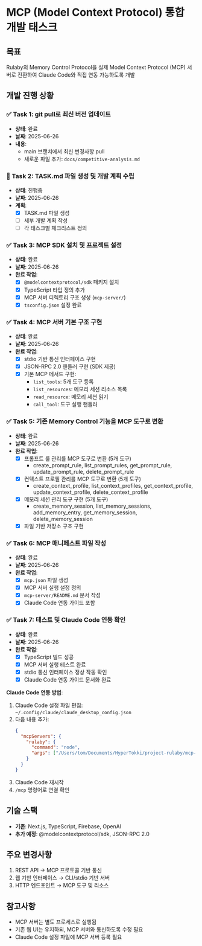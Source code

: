 # MCP (Model Context Protocol) 통합 개발 태스크

## 목표
Rulaby의 Memory Control Protocol을 실제 Model Context Protocol (MCP) 서버로 전환하여 Claude Code와 직접 연동 가능하도록 개발

## 개발 진행 상황

### ✅ Task 1: git pull로 최신 버전 업데이트
- **상태**: 완료
- **날짜**: 2025-06-26
- **내용**: 
  - main 브랜치에서 최신 변경사항 pull
  - 새로운 파일 추가: `docs/competitive-analysis.md`

### 🔄 Task 2: TASK.md 파일 생성 및 개발 계획 수립
- **상태**: 진행중
- **날짜**: 2025-06-26
- **계획**:
  - [x] TASK.md 파일 생성
  - [ ] 세부 개발 계획 작성
  - [ ] 각 태스크별 체크리스트 정의

### ✅ Task 3: MCP SDK 설치 및 프로젝트 설정
- **상태**: 완료
- **날짜**: 2025-06-26
- **완료 작업**:
  - [x] `@modelcontextprotocol/sdk` 패키지 설치
  - [x] TypeScript 타입 정의 추가
  - [x] MCP 서버 디렉토리 구조 생성 (`mcp-server/`)
  - [x] `tsconfig.json` 설정 완료

### ✅ Task 4: MCP 서버 기본 구조 구현
- **상태**: 완료
- **날짜**: 2025-06-26
- **완료 작업**:
  - [x] stdio 기반 통신 인터페이스 구현
  - [x] JSON-RPC 2.0 핸들러 구현 (SDK 제공)
  - [x] 기본 MCP 메서드 구현:
    - `list_tools`: 5개 도구 등록
    - `list_resources`: 메모리 세션 리소스 목록
    - `read_resource`: 메모리 세션 읽기
    - `call_tool`: 도구 실행 핸들러

### ✅ Task 5: 기존 Memory Control 기능을 MCP 도구로 변환
- **상태**: 완료
- **날짜**: 2025-06-26
- **완료 작업**:
  - [x] 프롬프트 룰 관리를 MCP 도구로 변환 (5개 도구)
    - create_prompt_rule, list_prompt_rules, get_prompt_rule, update_prompt_rule, delete_prompt_rule
  - [x] 컨텍스트 프로필 관리를 MCP 도구로 변환 (5개 도구)
    - create_context_profile, list_context_profiles, get_context_profile, update_context_profile, delete_context_profile
  - [x] 메모리 세션 관리 도구 구현 (5개 도구)
    - create_memory_session, list_memory_sessions, add_memory_entry, get_memory_session, delete_memory_session
  - [x] 파일 기반 저장소 구조 구현

### ✅ Task 6: MCP 매니페스트 파일 작성
- **상태**: 완료
- **날짜**: 2025-06-26
- **완료 작업**:
  - [x] `mcp.json` 파일 생성
  - [x] MCP 서버 실행 설정 정의
  - [x] `mcp-server/README.md` 문서 작성
  - [x] Claude Code 연동 가이드 포함

### ✅ Task 7: 테스트 및 Claude Code 연동 확인
- **상태**: 완료
- **날짜**: 2025-06-26
- **완료 작업**:
  - [x] TypeScript 빌드 성공
  - [x] MCP 서버 실행 테스트 완료
  - [x] stdio 통신 인터페이스 정상 작동 확인
  - [x] Claude Code 연동 가이드 문서화 완료

**Claude Code 연동 방법**:
1. Claude Code 설정 파일 편집: `~/.config/claude/claude_desktop_config.json`
2. 다음 내용 추가:
   ```json
   {
     "mcpServers": {
       "rulaby": {
         "command": "node",
         "args": ["/Users/tom/Documents/HyperTokki/project-rulaby/mcp-server/dist/index.js"]
       }
     }
   }
   ```
3. Claude Code 재시작
4. `/mcp` 명령어로 연결 확인

## 기술 스택
- **기존**: Next.js, TypeScript, Firebase, OpenAI
- **추가 예정**: @modelcontextprotocol/sdk, JSON-RPC 2.0

## 주요 변경사항
1. REST API → MCP 프로토콜 기반 통신
2. 웹 기반 인터페이스 → CLI/stdio 기반 서버
3. HTTP 엔드포인트 → MCP 도구 및 리소스

## 참고사항
- MCP 서버는 별도 프로세스로 실행됨
- 기존 웹 UI는 유지하되, MCP 서버와 통신하도록 수정 필요
- Claude Code 설정 파일에 MCP 서버 등록 필요